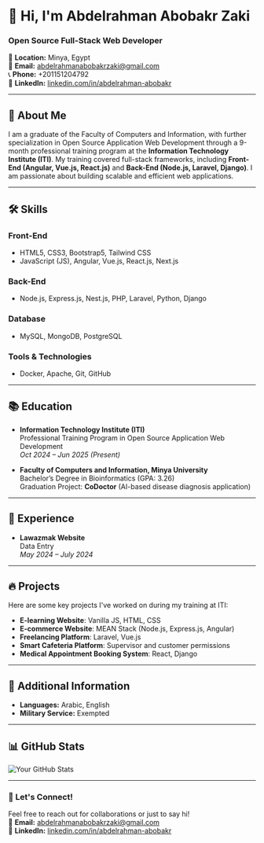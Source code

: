 # 👋 Hi, I'm Abdelrahman Abobakr Zaki

### Open Source Full-Stack Web Developer

📍 **Location:** Minya, Egypt  
📧 **Email:** abdelrahmanabobakrzaki@gmail.com  
📞 **Phone:** +201151204792  
🔗 **LinkedIn:** [linkedin.com/in/abdelrahman-abobakr](https://linkedin.com/in/abdelrahman-abobakr)  

---

## 🚀 About Me

I am a graduate of the Faculty of Computers and Information, with further specialization in Open Source Application Web Development through a 9-month professional training program at the **Information Technology Institute (ITI)**. My training covered full-stack frameworks, including **Front-End (Angular, Vue.js, React.js)** and **Back-End (Node.js, Laravel, Django)**. I am passionate about building scalable and efficient web applications.

---

## 🛠️ Skills

### Front-End
- HTML5, CSS3, Bootstrap5, Tailwind CSS
- JavaScript (JS), Angular, Vue.js, React.js, Next.js

### Back-End
- Node.js, Express.js, Nest.js, PHP, Laravel, Python, Django

### Database
- MySQL, MongoDB, PostgreSQL

### Tools & Technologies
- Docker, Apache, Git, GitHub

---

## 📚 Education

- **Information Technology Institute (ITI)**  
  Professional Training Program in Open Source Application Web Development  
  *Oct 2024 – Jun 2025 (Present)*  

- **Faculty of Computers and Information, Minya University**  
  Bachelor’s Degree in Bioinformatics (GPA: 3.26)  
  Graduation Project: **CoDoctor** (AI-based disease diagnosis application)  

---

## 💼 Experience

- **Lawazmak Website**  
  Data Entry  
  *May 2024 – July 2024*  

---

## 🔥 Projects

Here are some key projects I've worked on during my training at ITI:

- **E-learning Website**: Vanilla JS, HTML, CSS  
- **E-commerce Website**: MEAN Stack (Node.js, Express.js, Angular)  
- **Freelancing Platform**: Laravel, Vue.js  
- **Smart Cafeteria Platform**: Supervisor and customer permissions  
- **Medical Appointment Booking System**: React, Django  

---

## 📌 Additional Information

- **Languages:** Arabic, English  
- **Military Service:** Exempted  

---

## 📊 GitHub Stats

![Your GitHub Stats](https://github-readme-stats.vercel.app/api?username=abdelrahman-abobakr&show_icons=true&theme=radical)

---

### 🤝 Let's Connect!

Feel free to reach out for collaborations or just to say hi!  
📧 **Email:** abdelrahmanabobakrzaki@gmail.com  
🔗 **LinkedIn:** [linkedin.com/in/abdelrahman-abobakr](https://linkedin.com/in/abdelrahman-abobakr)  
